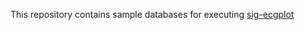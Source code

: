 This repository contains sample databases for executing [sig-ecgplot](https://github.com/chenhaodev/sig-ecgplot)

